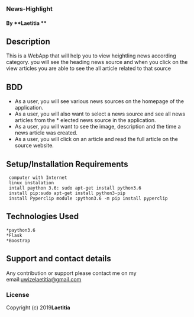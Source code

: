 ### News-Highlight
#### By **Laetitia **
##
## Description
  
This is a WebApp that will help you to view heightling news  according category.
you  will see the heading news source and when you  click on the view articles you are able
to see the all article related to that source

## BDD

* As a user, you will  see various news sources on the homepage of the application.
* As a user, you will also want to select a news source and see all news articles from the   * elected news source in the application.
* As a user, you  will  want to see the image, description and the time a news article was created.
* As a user, you will   click on an article and read the full article on the source website.



## Setup/Installation Requirements
     computer with Internet
     linux instalation 
     intall paython 3.6: sudo apt-get install python3.6
     install pip:sudo apt-get install python3-pip 
     install Pyperclip module :python3.6 -m pip install pyperclip

## Technologies Used

    *paython3.6
    *Flask
    *Boostrap
   

## Support and contact details
Any contribution or support please contact me on my email:uwizelaetitia@gmail.com
### License

Copyright (c) 2019**Laetitia**
